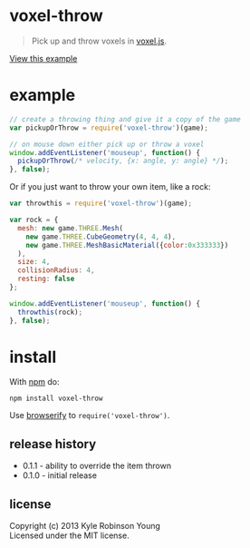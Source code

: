 # voxel-throw

> Pick up and throw voxels in [voxel.js](https://github.com/maxogden/voxel-engine).

[View this example](http://shama.github.com/voxel-throw)

# example

``` js
// create a throwing thing and give it a copy of the game
var pickupOrThrow = require('voxel-throw')(game);

// on mouse down either pick up or throw a voxel
window.addEventListener('mouseup', function() {
  pickupOrThrow(/* velocity, {x: angle, y: angle} */);
}, false);
```

Or if you just want to throw your own item, like a rock:

```js
var throwthis = require('voxel-throw')(game);

var rock = {
  mesh: new game.THREE.Mesh(
    new game.THREE.CubeGeometry(4, 4, 4),
    new game.THREE.MeshBasicMaterial({color:0x333333})
  ),
  size: 4,
  collisionRadius: 4,
  resting: false
};

window.addEventListener('mouseup', function() {
  throwthis(rock);
}, false);
```



# install

With [npm](https://npmjs.org) do:

```
npm install voxel-throw
```

Use [browserify](http://browserify.org) to `require('voxel-throw')`.

## release history
* 0.1.1 - ability to override the item thrown
* 0.1.0 - initial release

## license
Copyright (c) 2013 Kyle Robinson Young<br/>
Licensed under the MIT license.
